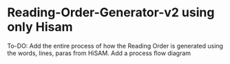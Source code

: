 # Reading-Order-Generator-v2 using only Hisam

To-DO: Add the entire process of how the Reading Order is generated using the words, lines, paras from HiSAM. Add a process flow diagram
